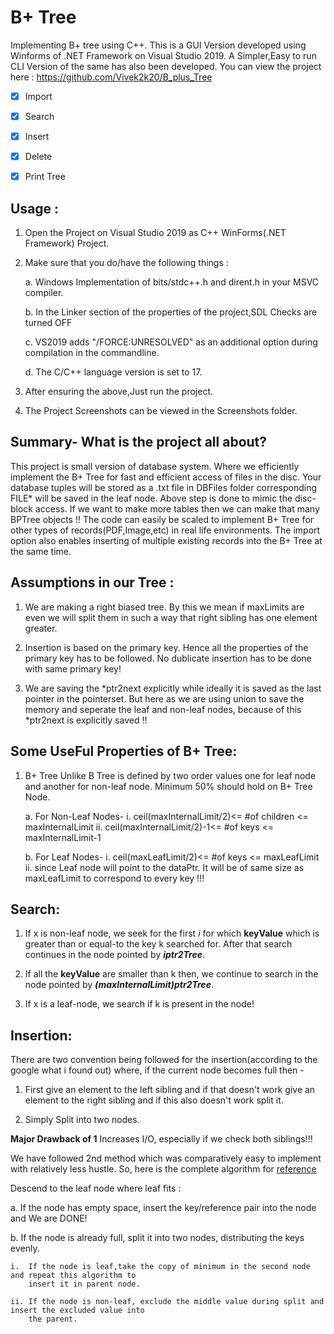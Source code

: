 # B+ Tree
Implementing B+ tree using C++.
This is a GUI Version developed using Winforms of .NET Framework on Visual Studio 2019.
A Simpler,Easy to run CLI Version of the same has also been developed. You can view the project
here : https://github.com/Vivek2k20/B_plus_Tree
- [X] Import
- [x] Search 
- [X] Insert
- [X] Delete
- [X] Print Tree


## Usage :

1.  Open the Project on Visual Studio 2019 as C++ WinForms(.NET Framework) Project.

2.  Make sure that you do/have the following things : 

	a.	Windows Implementation of bits/stdc++.h and dirent.h in your MSVC compiler.
	
	b.	In the Linker section of the properties of the project,SDL Checks are turned OFF
	
  	c.  	VS2019 adds "/FORCE:UNRESOLVED" as an additional option during compilation in the commandline.
	
  	d.  	The C/C++ language version is set to 17.

3. 	After ensuring the above,Just run the project.

4.	The Project Screenshots can be viewed in the Screenshots folder.





## Summary- What is the project all about? 

This project is small version of database system. Where we efficiently implement the B+ Tree for fast and efficient access
of files in the disc. Your database tuples will be stored as a .txt file in DBFiles folder corresponding FILE* will be saved in the 
leaf node. Above step is done to mimic the disc-block access. If we want to make more tables then we can make that many BPTree objects !!
The code can easily be scaled to implement B+ Tree for other types of records(PDF,Image,etc) in real life environments. The import option
also enables inserting of multiple existing records into the B+ Tree at the same time.

## Assumptions in our Tree :

1.	We are making a right biased tree. By this we mean if maxLimits are even we will split them
	in such a way that right sibling has one element greater.

2.	Insertion is based on the primary key. Hence all the properties of the primary key has to be followed.
	No dublicate insertion has to be done with same primary key!

3.	We are saving the \*ptr2next explicitly while ideally it is saved as the last pointer in the pointerset. But here as we 
	are using union to save the memory and seperate the leaf and non-leaf nodes, because of this \*ptr2next is explicitly
	saved !!


## Some UseFul Properties of B+ Tree:

1. B+ Tree Unlike B Tree is defined by two order values one for leaf node and another for non-leaf node.
	Minimum 50% should hold on B+ Tree Node.
	
	a.	For Non-Leaf Nodes-
		i.	ceil(maxInternalLimit/2)<= #of children <= maxInternalLimit
		ii.	ceil(maxInternalLimit/2)-1<= #of keys <= maxInternalLimit-1
		
	b.	For Leaf Nodes-
		i.	ceil(maxLeafLimit/2)<= #of keys <= maxLeafLimit
		ii.	since Leaf node will point to the dataPtr. It will be of same size as maxLeafLimit to correspond
			to every key !!!



## Search:

1.	If x is non-leaf node, we seek for the first *i* for which **keyValue** which is greater 
	than or equal-to the key k searched for. After that search continues in the node pointed 
	by ***iptr2Tree***.

2.	If all the **keyValue** are smaller than k then, we continue to search in the node pointed
	by ***(maxInternalLimit)ptr2Tree***.

3.	If x is a leaf-node, we search if k is present in the node!




## Insertion:

There are two convention being followed for the insertion(according to the google what i found out)
where, if the current node becomes full then -

1.	First give an element to the left sibling and if that doesn't
work give an element to the right sibling and if this also doesn't work split it.

2.	Simply Split into two nodes.

**Major Drawback of 1**
	Increases I/O, especially if we	check both siblings!!!


We have followed 2nd method which was comparatively easy to implement with relatively less hustle. So, 
here is the complete algorithm for [reference](http://www.cburch.com/cs/340/reading/btree/index.html?fbclid=IwAR0QFRcpIVL19PdMtZU0-wG18f-rwGS4lNvzpEAsdaZCL7BrNRBuFffiPJ0)

Descend to the leaf node where leaf fits :

a.	If the node has empty space, insert the key/reference pair into the node and We are DONE!

b.	If the node is already full, split it into two nodes, distributing the keys evenly. 

	i.	If the node is leaf,take the copy of minimum in the second node and repeat this algorithm to 
		insert it in parent node.
		
	ii.	If the node is non-leaf, exclude the middle value during split and insert the excluded value into 
		the	parent.

